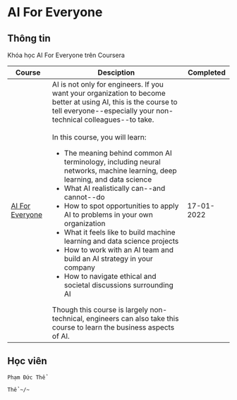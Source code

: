 # AI For Everyone

## Thông tin

Khóa học AI For Everyone trên Coursera 


| Course | Desciption | Completed |
| ----- | ----- | ----- |
| [AI For Everyone](https://www.coursera.org/learn/ai-for-everyone) | AI is not only for engineers. If you want your organization to become better at using AI, this is the course to tell everyone--especially your non-technical colleagues--to take. <br /> <br /> In this course, you will learn: <br /> <ul><li> The meaning behind common AI terminology, including neural networks, machine learning, deep learning, and data science </li><li> What AI realistically can--and cannot--do </li><li> How to spot opportunities to apply AI to problems in your own organization </li><li> What it feels like to build machine learning and data science projects </li><li> How to work with an AI team and build an AI strategy in your company </li><li> How to navigate ethical and societal discussions surrounding AI </li></ul> Though this course is largely non-technical, engineers can also take this course to learn the business aspects of AI. | 17-01-2022 |



## Học viên
```
Phạm Đức Thể

Thể ~/~
```

